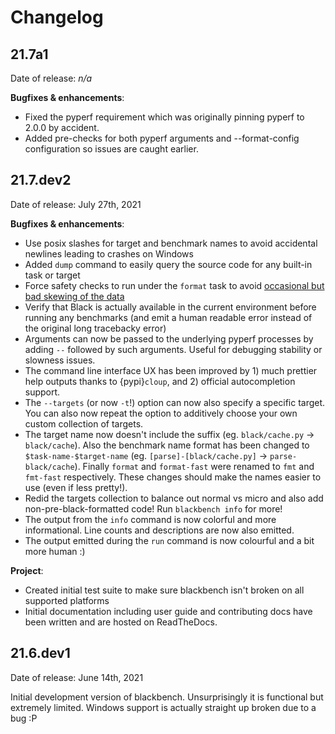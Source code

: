 # Changelog

## 21.7a1

Date of release: *n/a*

**Bugfixes & enhancements**:

- Fixed the pyperf requirement which was originally pinning pyperf to 2.0.0 by accident.
- Added pre-checks for both pyperf arguments and --format-config configuration so issues
  are caught earlier.

## 21.7.dev2

Date of release: July 27th, 2021

**Bugfixes & enhancements**:

- Use posix slashes for target and benchmark names to avoid accidental newlines leading
  to crashes on Windows
- Added `dump` command to easily query the source code for any built-in task or target
- Force safety checks to run under the `format` task to avoid
  [occasional but bad skewing of the data](labels/format-task-danger)
- Verify that Black is actually available in the current environment before running any
  benchmarks (and emit a human readable error instead of the original long tracebacky
  error)
- Arguments can now be passed to the underlying pyperf processes by adding `--` followed
  by such arguments. Useful for debugging stability or slowness issues.
- The command line interface UX has been improved by 1) much prettier help outputs
  thanks to {pypi}`cloup`, and 2) official autocompletion support.
- The `--targets` (or now `-t`!) option can now also specify a specific target. You can
  also now repeat the option to additively choose your own custom collection of targets.
- The target name now doesn't include the suffix (eg. `black/cache.py` ->
  `black/cache`). Also the benchmark name format has been changed to
  `$task-name-$target-name` (eg. `[parse]-[black/cache.py]` -> `parse-black/cache`).
  Finally `format` and `format-fast` were renamed to `fmt` and `fmt-fast` respectively.
  These changes should make the names easier to use (even if less pretty!).
- Redid the targets collection to balance out normal vs micro and also add
  non-pre-black-formatted code! Run `blackbench info` for more!
- The output from the `info` command is now colorful and more informational. Line counts
  and descriptions are now also emitted.
- The output emitted during the `run` command is now colourful and a bit more human :)

**Project**:

- Created initial test suite to make sure blackbench isn't broken on all supported
  platforms
- Initial documentation including user guide and contributing docs have been written and
  are hosted on ReadTheDocs.

## 21.6.dev1

Date of release: June 14th, 2021

Initial development version of blackbench. Unsurprisingly it is functional but extremely
limited. Windows support is actually straight up broken due to a bug :P

